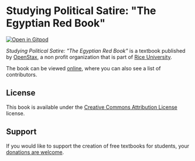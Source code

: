 # Studying Political Satire: "The Egyptian Red Book"

[![Open in Gitpod](https://gitpod.io/button/open-in-gitpod.svg)](https://gitpod.io/from-referrer/)

_Studying Political Satire: "The Egyptian Red Book"_ is a textbook published by [OpenStax](https://openstax.org/), a non profit organization that is part of [Rice University](https://www.rice.edu/).

The book can be viewed [online](https://github.com/cnx-user-books/cnxbook-studying-political-satire-the-egyptian-red-book/releases/latest), where you can also see a list of contributors.

## License
This book is available under the [Creative Commons Attribution License](./LICENSE) license.

## Support
If you would like to support the creation of free textbooks for students, your [donations are welcome](https://riceconnect.rice.edu/donation/support-openstax-banner).
